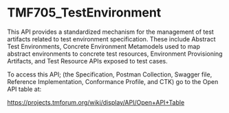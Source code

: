 # TMF705_TestEnvironment
This API provides a standardized mechanism for the management of test artifacts related to test environment specification. These include Abstract Test Environments, Concrete Environment Metamodels used to map abstract environments to concrete test resources, Environment Provisioning Artifacts, and Test Resource APIs exposed to test cases.

To access this API; (the Specification, Postman Collection, Swagger file, Reference Implementation, Conformance Profile, and CTK) go to the Open API table at:

https://projects.tmforum.org/wiki/display/API/Open+API+Table
